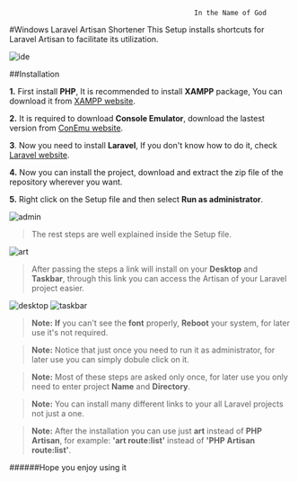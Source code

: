                                                   In the Name of God
#Windows Laravel Artisan Shortener
This Setup installs shortcuts for Laravel Artisan to facilitate its utilization.

![ide](https://cloud.githubusercontent.com/assets/20019720/16180372/8610bb4c-3698-11e6-9f61-3653d59806f6.jpg)

##Installation

**1.** First install **PHP**, It is recommended to install **XAMPP** package, You can download it from [XAMPP website](http://apachefriends.org/).

**2.** It is required to download **Console Emulator**, download the lastest version from [ConEmu website](http://conemu.github.io/).

**3**. Now you need to install **Laravel**, If you don't know how to do it, check [Laravel website](https://laravel.com/docs).

**4.** Now you can install the project, download and extract the zip file of the repository wherever you want.

**5.** Right click on the Setup file and then select **Run as administrator**.

![admin](https://cloud.githubusercontent.com/assets/20019720/16249394/ba229674-382a-11e6-8601-e83a0562a374.jpg)

 >The rest steps are well explained inside the Setup file.
 
 ![art](https://cloud.githubusercontent.com/assets/20019720/16249029/78e356dc-3828-11e6-8ce5-c10035d2b4f5.jpg)
 
 >After passing the steps a link will install on your **Desktop** and **Taskbar**, through this link you can access the Artisan of your Laravel project easier.
 
 ![desktop](https://cloud.githubusercontent.com/assets/20019720/16180464/6a15c9c6-369a-11e6-9ad8-eb31a78e38bd.jpg)        ![taskbar](https://cloud.githubusercontent.com/assets/20019720/16228048/c7f3dfbc-37c9-11e6-8fcc-65d72018dd52.jpg)

>**Note:** **If** you can't see the **font** properly, **Reboot** your system, for later use it's not required.

>**Note:** Notice that just once you need to run it as administrator, for later use you can simply dobule click on it.

>**Note:** Most of these steps are asked only once, for later use you only need to enter project **Name** and **Directory**.

>**Note:** You can install many different links to your all Laravel projects not just a one.

>**Note:** After the installation you can use just **art** instead of **PHP Artisan**, for example: **'art route:list'** instead of **'PHP Artisan route:list'**.


######Hope you enjoy using it
 
